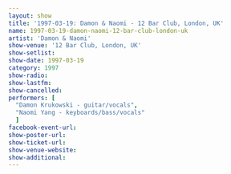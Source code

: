 ```yaml
---
layout: show
title: '1997-03-19: Damon & Naomi - 12 Bar Club, London, UK'
name: 1997-03-19-damon-naomi-12-bar-club-london-uk
artist: 'Damon & Naomi'
show-venue: '12 Bar Club, London, UK'
show-setlist: 
show-date: 1997-03-19
category: 1997
show-radio: 
show-lastfm: 
show-cancelled: 
performers: [
  "Damon Krukowski - guitar/vocals",
  "Naomi Yang - keyboards/bass/vocals"
  ]
facebook-event-url: 
show-poster-url: 
show-ticket-url: 
show-venue-website: 
show-additional: 
---
```


